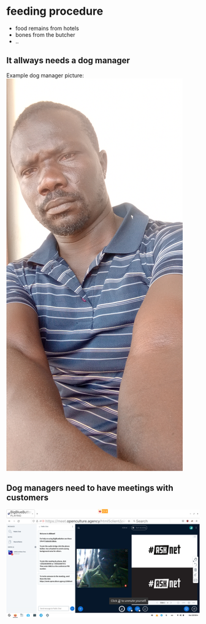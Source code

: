 # feeding procedure
- food remains from hotels
- bones from the butcher
- ..

## It allways needs a dog manager

Example dog manager picture:
![](images/dog-manager.jpg)

## Dog managers need to have meetings with customers
![](images/dog%20manager.png)

